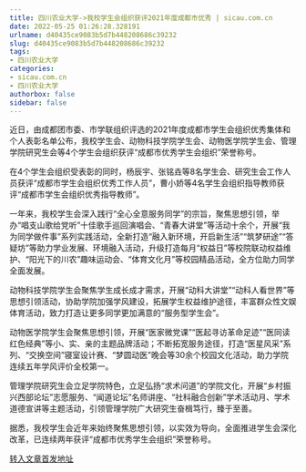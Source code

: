 ```yaml
---
title: 四川农业大学->我校学生会组织获评2021年度成都市优秀 | sicau.com.cn
date: 2022-05-25 01:26:28.328191
urlname: d40435ce9083b5d7b448208686c39232
slug: d40435ce9083b5d7b448208686c39232
tags: 
- 四川农业大学
categories:
- sicau.com.cn
- 四川农业大学
authorbox: false
sidebar: false
---
```

近日，由成都团市委、市学联组织评选的2021年度成都市学生会组织优秀集体和个人表彰名单公布，我校学生会、动物科技学院学生会、动物医学院学生会、管理学院研究生会等4个学生会组织获评“成都市优秀学生会组织”荣誉称号。  

在4个学生会组织受表彰的同时，杨辰宇、张铭垚等8名学生会、研究生会工作人员获评“成都市学生会组织优秀工作人员”，曹小娇等4名学生会组织指导教师获评“成都市学生会组织优秀指导教师”。
<!--more-->


一年来，我校学生会深入践行“全心全意服务同学”的宗旨，聚焦思想引领，举办“唱支山歌给党听”十佳歌手巡回演唱会、“青春大讲堂”等活动十余个，开展“我为同学做件事”系列实践活动，全新打造“融入新环境，开启新生活”“筑梦研途”“答疑坊”等助力学业发展、环境融入活动，升级打造每月“权益日”等校院联动权益维护、“阳光下的川农”趣味运动会、“体育文化月”等校园精品活动，全方位助力同学全面发展。

动物科技学院学生会聚焦学生成长成才需求，开展“动科大讲堂”“动科人看世界”等思想引领活动，协助学院加强学风建设，拓展学生权益维护途径，丰富群众性文娱体育活动，致力打造让更多同学更加满意的“服务型学生会”。

动物医学院学生会聚焦思想引领，开展“医家微党课”“医起寻访革命足迹”“医同读红色经典”等小、实、亲的主题品牌活动；不断拓宽服务途径，打造“医星风采”系列、“交换空间”寝室设计赛、“梦圆动医”晚会等30余个校园文化活动，助力学院连续五年学风评价全校第一。

管理学院研究生会立足学院特色，立足弘扬“求术问道”的学院文化，开展“乡村振兴西部论坛”志愿服务、“闻道论坛”名师讲座、“社科融合创新”学术活动月、学术道德宣讲等主题活动，引领管理学院广大研究生奋楫笃行，臻于至善。

据悉，我校学生会近年来始终聚焦思想引领，以实效为导向，全面推进学生会深化改革，已连续两年获评“成都市优秀学生会组织”荣誉称号。



[转入文章首发地址](https://news.sicau.edu.cn/info/1078/67933.htm)